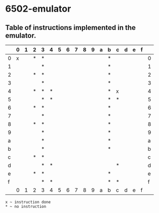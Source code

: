 # 6502-emulator
## Table of instructions implemented in the emulator.

|   | 0 | 1 | 2 | 3 | 4 | 5 | 6 | 7 | 8 | 9 | a | b | c | d | e | f |   |
|---|---|---|---|---|---|---|---|---|---|---|---|---|---|---|---|---|---|
| 0 | x |   | * | * |   |   |   |   |   |   |   | * |   |   |   |   | 0 |
| 1 |   |   |   | * |   |   |   |   |   |   |   | * |   |   |   |   | 1 |
| 2 |   |   | * | * |   |   |   |   |   |   |   | * |   |   |   |   | 2 |
| 3 |   |   |   | * |   |   |   |   |   |   |   | * |   |   |   |   | 3 |
| 4 |   |   | * | * | * |   |   |   |   |   |   | * | x |   |   |   | 4 |
| 5 |   |   |   | * | * |   |   |   |   |   |   | * | * |   |   |   | 5 |
| 6 |   |   | * | * |   |   |   |   |   |   |   | * |   |   |   |   | 6 |
| 7 |   |   |   | * |   |   |   |   |   |   |   | * |   |   |   |   | 7 |
| 8 |   |   | * | * |   |   |   |   |   |   |   | * |   |   |   |   | 8 |
| 9 |   |   |   | * |   |   |   |   |   |   |   | * |   |   |   |   | 9 |
| a |   |   |   | * |   |   |   |   |   |   |   | * |   |   |   |   | a |
| b |   |   |   | * |   |   |   |   |   |   |   | * |   |   |   |   | b |
| c |   |   | * | * |   |   |   |   |   |   |   |   |   |   |   |   | c |
| d |   |   |   | * | * |   |   |   |   |   |   |   | * |   |   |   | d |
| e |   |   | * | * |   |   |   |   |   |   |   | * |   |   |   |   | e |
| f |   |   |   | * | * |   |   |   |   |   |   | * | * |   |   |   | f |
|   | 0 | 1 | 2 | 3 | 4 | 5 | 6 | 7 | 8 | 9 | a | b | c | d | e | f |   |

`x ~ instruction done`  
`* ~ no instruction`





















